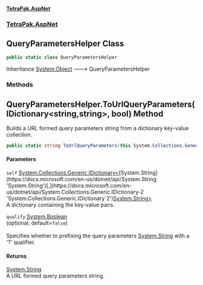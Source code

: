 #### [TetraPak.AspNet](index.md 'index')
### [TetraPak.AspNet](TetraPak_AspNet.md 'TetraPak.AspNet')
## QueryParametersHelper Class
```csharp
public static class QueryParametersHelper
```

Inheritance [System.Object](https://docs.microsoft.com/en-us/dotnet/api/System.Object 'System.Object') &#129106; QueryParametersHelper  
### Methods
<a name='TetraPak_AspNet_QueryParametersHelper_ToUrlQueryParameters(System_Collections_Generic_IDictionary_string_string__bool)'></a>
## QueryParametersHelper.ToUrlQueryParameters(IDictionary&lt;string,string&gt;, bool) Method
Builds a URL formed query parameters string from a dictionary key-value collection.   
```csharp
public static string ToUrlQueryParameters(this System.Collections.Generic.IDictionary<string,string> self, bool qualify=false);
```
#### Parameters
<a name='TetraPak_AspNet_QueryParametersHelper_ToUrlQueryParameters(System_Collections_Generic_IDictionary_string_string__bool)_self'></a>
`self` [System.Collections.Generic.IDictionary&lt;](https://docs.microsoft.com/en-us/dotnet/api/System.Collections.Generic.IDictionary-2 'System.Collections.Generic.IDictionary`2')[System.String](https://docs.microsoft.com/en-us/dotnet/api/System.String 'System.String')[,](https://docs.microsoft.com/en-us/dotnet/api/System.Collections.Generic.IDictionary-2 'System.Collections.Generic.IDictionary`2')[System.String](https://docs.microsoft.com/en-us/dotnet/api/System.String 'System.String')[&gt;](https://docs.microsoft.com/en-us/dotnet/api/System.Collections.Generic.IDictionary-2 'System.Collections.Generic.IDictionary`2')  
A dictionary containing the key-value pairs.  
  
<a name='TetraPak_AspNet_QueryParametersHelper_ToUrlQueryParameters(System_Collections_Generic_IDictionary_string_string__bool)_qualify'></a>
`qualify` [System.Boolean](https://docs.microsoft.com/en-us/dotnet/api/System.Boolean 'System.Boolean')  
(optional; default=`false`)<br/>  
Specifies whether to prefixing the query parameters [System.String](https://docs.microsoft.com/en-us/dotnet/api/System.String 'System.String') with a '?' qualifier.  
  
#### Returns
[System.String](https://docs.microsoft.com/en-us/dotnet/api/System.String 'System.String')  
A URL formed query parameters string.  
  

